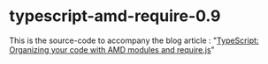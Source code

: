 ﻿typescript-amd-require-0.9
==========================

This is the source-code to accompany the blog article : "[TypeScript: Organizing your code with AMD modules and require.js](http://blorkfish.wordpress.com/2012/10/23/typescript-organizing-your-code-with-amd-modules-and-require-js/)"